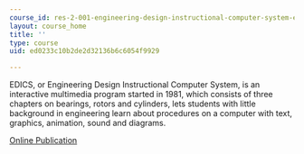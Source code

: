 ```yaml
---
course_id: res-2-001-engineering-design-instructional-computer-system-edics-spring-2008
layout: course_home
title: ''
type: course
uid: ed0233c10b2de2d32136b6c6054f9929

---
```

EDICS, or Engineering Design Instructional Computer System, is an interactive multimedia program started in 1981, which consists of three chapters on bearings, rotors and cylinders, lets students with little background in engineering learn about procedures on a computer with text, graphics, animation, sound and diagrams.

[Online Publication](/ans7870/resources/edics/index.htm)
